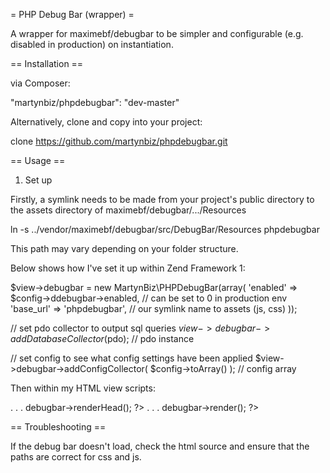 = PHP Debug Bar (wrapper) =

A wrapper for maximebf/debugbar to be simpler and configurable (e.g. disabled in production) on instantiation.

== Installation ==

via Composer:

 "martynbiz/phpdebugbar": "dev-master"

Alternatively, clone and copy into your project:

 clone https://github.com/martynbiz/phpdebugbar.git

== Usage ==

1) Set up 

Firstly, a symlink needs to be made from your project's public directory to the assets directory of maximebf/debugbar/.../Resources

 ln -s ../vendor/maximebf/debugbar/src/DebugBar/Resources phpdebugbar

This path may vary depending on your folder structure.

Below shows how I've set it up within Zend Framework 1:

 $view->debugbar = new MartynBiz\PHPDebugBar(array(
     'enabled' => $config->ddebugbar->enabled, // can be set to 0 in production env
     'base_url' => 'phpdebugbar', // our symlink name to assets (js, css)
 ));

 // set pdo collector to output sql queries
 $view->debugbar->addDatabaseCollector($pdo); // pdo instance

 // set config to see what config settings have been applied
 $view->debugbar->addConfigCollector( $config->toArray() ); // config array

Then within my HTML view scripts:

 <head>
     .
     .
     .
     <?php echo $this->debugbar->renderHead(); ?>
 </head>
 <body>
    .
    .
    .
    <?php echo $this->debugbar->render(); ?>
 </body>

== Troubleshooting ==

If the debug bar doesn't load, check the html source and ensure that the paths are correct for css and js.